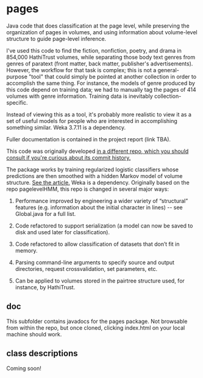 pages
=====

Java code that does classification at the page level, while preserving the organization of pages in volumes, and using information about volume-level structure to guide page-level inference.

I've used this code to find the fiction, nonfiction, poetry, and drama in 854,000 HathiTrust volumes, while separating those body text genres from genres of paratext (front matter, back matter, publisher's advertisements). However, the workflow for that task is complex; this is not a general-purpose "tool" that could simply be pointed at another collection in order to accomplish the same thing. For instance, the models of genre produced by this code depend on training data; we had to manually tag the pages of 414 volumes with genre information. Training data is inevitably collection-specific.

Instead of viewing this as a tool, it's probably more realistic to view it as a set of useful models for people who are interested in accomplishing something similar. Weka 3.7.11 is a dependency.

Fuller documentation is contained in the project report (link TBA).

This code was originally developed [in a different repo, which you should consult if you're curious about its commit history.](https://github.com/tedunderwood/pages)

The package works by training regularized logistic classifiers whose predictions are then smoothed with a hidden Markov model of volume structure. [See the article.](http://arxiv.org/abs/1309.3323) Weka is a dependency. Originally based on the repo pagelevelHMM, this repo is changed in several major ways:

1. Performance improved by engineering a wider variety of “structural” features (e.g. information about the initial character in lines) -- see Global.java for a full list.

2. Code refactored to support serialization (a model can now be saved to disk and used later for classification).

3. Code refactored to allow classification of datasets that don’t fit in memory.

4. Parsing command-line arguments to specify source and output directories, request crossvalidation, set parameters, etc.

5. Can be applied to volumes stored in the pairtree structure used, for instance, by HathiTrust.

doc
---
This subfolder contains javadocs for the pages package. Not browsable from within the repo, but once cloned, clicking index.html on your local machine should work.

class descriptions
------------------
Coming soon!
